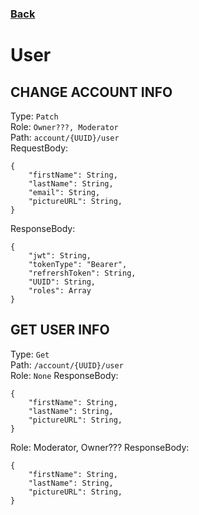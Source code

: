 ### [Back](./Main.md)

# User

## **CHANGE ACCOUNT INFO**

Type: `Patch`  
Role: `Owner???, Moderator`  
Path: `account/{UUID}/user`  
RequestBody:

```
{
    "firstName": String,
    "lastName": String,
    "email": String,
    "pictureURL": String,
}
```

ResponseBody:

```
{
    "jwt": String,
    "tokenType": "Bearer",
    "refrershToken": String,
    "UUID": String,
    "roles": Array
}
```

## **GET USER INFO**

Type: `Get`  
Path: `/account/{UUID}/user`  
Role: `None`
ResponseBody:

```
{
    "firstName": String,
    "lastName": String,
    "pictureURL": String,
}
```
Role: Moderator, Owner???
ResponseBody:

```
{
    "firstName": String,
    "lastName": String,
    "pictureURL": String,
}
```
